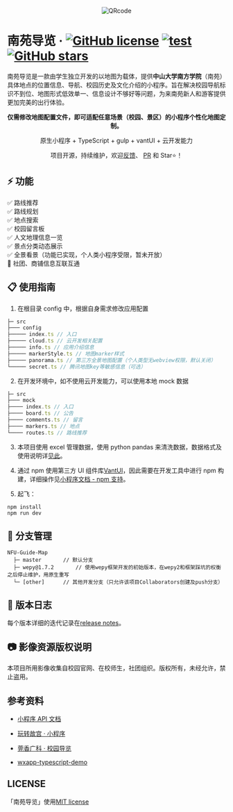 <div align=center>

![QRcode](https://656e-enanyuan-6db383-1257936504.tcb.qcloud.la/showcase/QRcode.jpg?sign=2f3aa5f8f9a8edc282ff67a20fb6deae&t=1566624511)

</div>

# 南苑导览 · [![GitHub license](https://img.shields.io/github/license/observer-l/NFU-Guide-Map)](https://github.com/Observer-L/NFU-Guide-Map/blob/master/LICENSE) [![test](https://img.shields.io/badge/platform-微信小程序-green)]() [![GitHub stars](https://img.shields.io/github/stars/observer-l/NFU-Guide-Map)](https://github.com/observer-l/NFU-Guide-Map/stargazers)

南苑导览是一款由学生独立开发的以地图为载体，提供**中山大学南方学院**（南苑）具体地点的位置信息、导航、校园历史及文化介绍的小程序。旨在解决校园导航标识不到位、地图形式低效单一、信息设计不够好等问题，为来南苑新人和游客提供更加完美的出行体验。

<div align=center>

**仅需修改地图配置文件，即可适配任意场景（校园、景区）的小程序个性化地图定制。**

原生小程序 + TypeScript + gulp + vantUI + 云开发能力

项目开源，持续维护，欢迎[反馈](https://github.com/Observer-L/NFU-Guide-Map/issues)、 [PR](https://github.com/Observer-L/NFU-Guide-Map/pulls) 和 Star⭐️！

</div>

## ⚡️ 功能

✅ 路线推荐  
✅ 路线规划  
✅ 地点搜索  
✅ 校园留言板  
✅ 人文地理信息一览  
✅ 景点分类动态展示  
✅ 全景看景（功能已实现，个人类小程序受限，暂未开放）  
🔲 社团、商铺信息互联互通

## 📋 使用指南

1. 在根目录 config 中，根据自身需求修改应用配置

```javascript
├─ src
├─── config
├───── index.ts // 入口
├───── cloud.ts // 云开发相关配置
├───── info.ts // 应用介绍信息
├───── markerStyle.ts // 地图marker样式
├───── panorama.ts // 第三方全景地图配置（个人类型无webview权限，默认关闭）
└───── secret.ts // 腾讯地图key等敏感信息（可选）
```

2. 在开发环境中，如不使用云开发能力，可以使用本地 mock 数据

```javascript
├─ src
├─── mock
├──── index.ts // 入口
├──── board.ts // 公告
├──── comments.ts // 留言
├──── markers.ts // 地点
└──── routes.ts // 路线推荐
```

3. 本项目使用 excel 管理数据，使用 python pandas 来清洗数据，数据格式及使用说明详[见此](https://github.com/Observer-L/NFU-Guide-Map/tree/master/example)。

4. 通过 npm 使用第三方 UI 组件库[VantUI](https://youzan.github.io/vant-weapp/#/intro)，因此需要在开发工具中进行 npm 构建，详细操作见[小程序文档 - npm 支持](https://developers.weixin.qq.com/miniprogram/dev/devtools/npm.html)。

5. 起飞：

```
npm install
npm run dev
```

## 🔩 分支管理

```
NFU-Guide-Map
  ├─ master       // 默认分支
  ├─ wepy@1.7.2       // 使用wepy框架开发的初始版本，在wepy2和框架踩坑的权衡之后停止维护，用原生重写
  └─ [other]      // 其他开发分支（只允许该项目Collaborators创建及push分支）
```

## 📄 版本日志

每个版本详细的迭代记录在[release notes](https://github.com/Observer-L/NFU-Guide-Map/releases)。

## 📷 影像资源版权说明

本项目所用影像收集自校园官网、在校师生，社团组织。版权所有，未经允许，禁止盗用。

## 参考资料

- [小程序 API 文档](https://tencent.github.io/wepy/)

- [玩转故宫 · 小程序](https://img.91ud.com/FgTgB47bc6dmAACekIjFxLO342mW/256)

- [莞香广科 · 校园导览](https://github.com/gxgk/school-map)

- [wxapp-typescript-demo](https://github.com/godbasin/wxapp-typescript-demo)

## LICENSE

「南苑导览」使用[MIT license](LICENSE)
